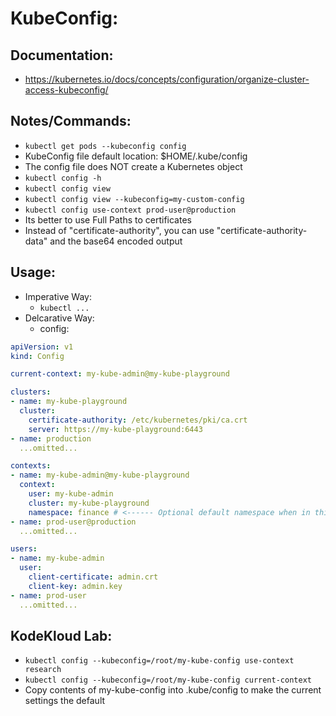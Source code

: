 # KubeConfig:
## Documentation:
- https://kubernetes.io/docs/concepts/configuration/organize-cluster-access-kubeconfig/

## Notes/Commands:
- `kubectl get pods --kubeconfig config`
- KubeConfig file default location: $HOME/.kube/config
- The config file does NOT create a Kubernetes object
- `kubectl config -h`
- `kubectl config view`
- `kubectl config view --kubeconfig=my-custom-config`
- `kubectl config use-context prod-user@production`
- Its better to use Full Paths to certificates
- Instead of "certificate-authority", you can use "certificate-authority-data" and the base64 encoded output

## Usage:
- Imperative Way:
  - `kubectl ...`
- Delcarative Way:
  - config:
```yaml
apiVersion: v1
kind: Config

current-context: my-kube-admin@my-kube-playground

clusters:
- name: my-kube-playground
  cluster:
    certificate-authority: /etc/kubernetes/pki/ca.crt
    server: https://my-kube-playground:6443
- name: production
  ...omitted...

contexts:
- name: my-kube-admin@my-kube-playground
  context:
    user: my-kube-admin
    cluster: my-kube-playground
    namespace: finance # <------ Optional default namespace when in this context
- name: prod-user@production
  ...omitted...

users:
- name: my-kube-admin
  user:
    client-certificate: admin.crt
    client-key: admin.key
- name: prod-user
  ...omitted...
```
## KodeKloud Lab:
- `kubectl config --kubeconfig=/root/my-kube-config use-context research`
- `kubectl config --kubeconfig=/root/my-kube-config current-context`
- Copy contents of my-kube-config into .kube/config to make the current settings the default
